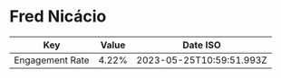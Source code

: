 # Fred Nicácio

| Key             | Value | Date ISO                 |
| --------------- | ----- | ------------------------ |
| Engagement Rate | 4.22% | 2023-05-25T10:59:51.993Z |
